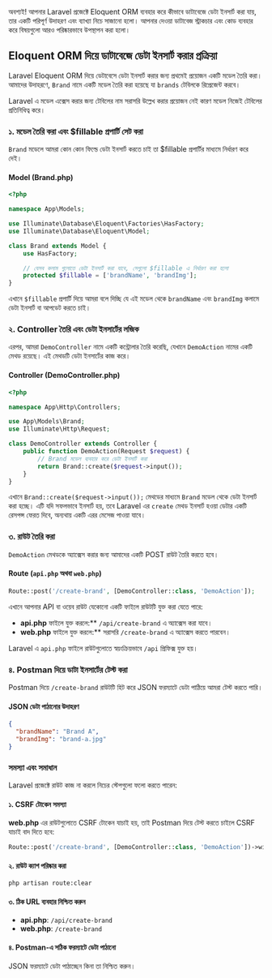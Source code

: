 অবশ্যই! আপনার Laravel প্রজেক্টে Eloquent ORM ব্যবহার করে কীভাবে ডাটাবেজে ডেটা ইনসার্ট করা যায়, তার একটি পরিপূর্ণ উদাহরণ এবং ব্যাখ্যা নিচে সাজানো হলো। আপনার দেওয়া ডাটাবেজ স্ট্রাকচার এবং কোড ব্যবহার করে বিষয়গুলো আরও পরিষ্কারভাবে উপস্থাপন করা হলো।

## Eloquent ORM দিয়ে ডাটাবেজে ডেটা ইনসার্ট করার প্রক্রিয়া

Laravel Eloquent ORM দিয়ে ডেটাবেসে ডেটা ইনসার্ট করার জন্য প্রথমেই প্রয়োজন একটি মডেল তৈরি করা। আমাদের উদাহরণে, `Brand` নামে একটি মডেল তৈরি করা হয়েছে যা `brands` টেবিলকে রিপ্রেজেন্ট করবে।

Laravel এ মডেল এক্সেস করার জন্য টেবিলের নাম সরাসরি উল্লেখ করার প্রয়োজন নেই কারণ মডেল নিজেই টেবিলের প্রতিনিধিত্ব করে।

### ১. মডেল তৈরি করা এবং $fillable প্রপার্টি সেট করা

`Brand` মডেলে আমরা কোন কোন ফিল্ডে ডেটা ইনসার্ট করতে চাই তা $fillable প্রপার্টির মাধ্যমে নির্ধারণ করে দেই।

#### Model (Brand.php)

```php
<?php

namespace App\Models;

use Illuminate\Database\Eloquent\Factories\HasFactory;
use Illuminate\Database\Eloquent\Model;

class Brand extends Model {
    use HasFactory;

    // যেসব কলাম গুলোতে ডেটা ইনসার্ট করা যাবে, সেগুলো $fillable এ নির্ধারণ করা হলো
    protected $fillable = ['brandName', 'brandImg'];
}
```

এখানে `$fillable` প্রপার্টি দিয়ে আমরা বলে দিচ্ছি যে এই মডেল থেকে `brandName` এবং `brandImg` কলামে ডেটা ইনসার্ট বা আপডেট করতে চাই।

### ২. Controller তৈরি এবং ডেটা ইনসার্টের লজিক

এরপর, আমরা `DemoController` নামে একটি কন্ট্রোলার তৈরি করেছি, যেখানে `DemoAction` নামের একটি মেথড রয়েছে। এই মেথডটি ডেটা ইনসার্টের কাজ করে।

#### Controller (DemoController.php)

```php
<?php

namespace App\Http\Controllers;

use App\Models\Brand;
use Illuminate\Http\Request;

class DemoController extends Controller {
    public function DemoAction(Request $request) {
        // Brand মডেল ব্যবহার করে ডেটা ইনসার্ট করা
        return Brand::create($request->input());
    }
}
```

এখানে `Brand::create($request->input());` মেথডের মাধ্যমে `Brand` মডেল থেকে ডেটা ইনসার্ট করা হচ্ছে। এটি যদি সফলভাবে ইনসার্ট হয়, তবে Laravel এর `create` মেথড ইনসার্ট হওয়া ডেটার একটি রেসপন্স ফেরত দিবে, অন্যথায় একটি এরর মেসেজ পাওয়া যাবে।

### ৩. রাউট তৈরি করা

`DemoAction` মেথডকে অ্যাক্সেস করার জন্য আমাদের একটি POST রাউট তৈরি করতে হবে।

#### Route (`api.php` অথবা `web.php`)

```php
Route::post('/create-brand', [DemoController::class, 'DemoAction']);
```

এখানে আপনার API বা ওয়েব রাউট যেকোনো একটি ফাইলে রাউটটি যুক্ত করা যেতে পারে:

- **api.php** ফাইলে যুক্ত করলে:\*\* `/api/create-brand` এ অ্যাক্সেস করা যাবে।
- **web.php** ফাইলে যুক্ত করলে:\*\* সরাসরি `/create-brand` এ অ্যাক্সেস করতে পারবেন।

Laravel এ `api.php` ফাইলে রাউটগুলোতে স্বয়ংক্রিয়ভাবে `/api` প্রিফিক্স যুক্ত হয়।

### ৪. Postman দিয়ে ডাটা ইনসার্টের টেস্ট করা

Postman দিয়ে `/create-brand` রাউটটি হিট করে JSON ফরম্যাটে ডেটা পাঠিয়ে আমরা টেস্ট করতে পারি।

#### JSON ডেটা পাঠানোর উদাহরণ

```json
{
  "brandName": "Brand A",
  "brandImg": "brand-a.jpg"
}
```

### সমস্যা এবং সমাধান

Laravel প্রজেক্টে রাউট কাজ না করলে নিচের স্টেপগুলো ফলো করতে পারেন:

#### ১. CSRF টোকেন সমস্যা

**web.php** এর রাউটগুলোতে CSRF টোকেন যাচাই হয়, তাই Postman দিয়ে টেস্ট করতে চাইলে CSRF যাচাই বাদ দিতে হবে:

```php
Route::post('/create-brand', [DemoController::class, 'DemoAction'])->withoutMiddleware([\App\Http\Middleware\VerifyCsrfToken::class]);
```

#### ২. রাউট ক্যাশ পরিষ্কার করা

```bash
php artisan route:clear
```

#### ৩. ঠিক URL ব্যবহার নিশ্চিত করুন

- **api.php**: `/api/create-brand`
- **web.php**: `/create-brand`

#### ৪. Postman-এ সঠিক ফরম্যাটে ডেটা পাঠানো

JSON ফরম্যাটে ডেটা পাঠাচ্ছেন কিনা তা নিশ্চিত করুন।
